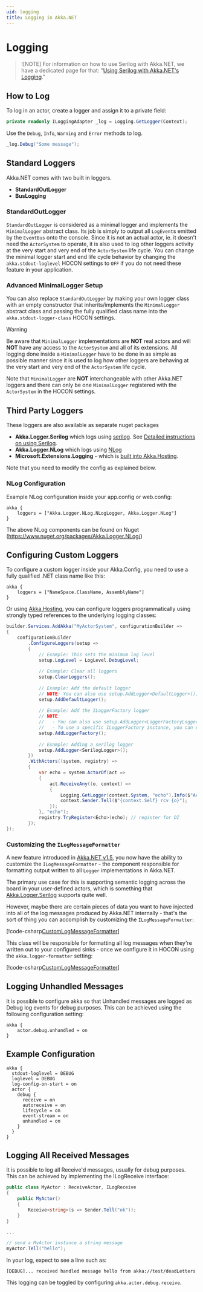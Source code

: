 ```yaml
---
uid: logging
title: Logging in Akka.NET
---
```


# Logging

> ![NOTE]
> For information on how to use Serilog with Akka.NET, we have a dedicated page for that: "[Using Serilog with Akka.NET's Logging](xref:serilog)."

## How to Log

To log in an actor, create a logger and assign it to a private field:

```csharp
private readonly ILoggingAdapter _log = Logging.GetLogger(Context);
```

Use the `Debug`, `Info`, `Warning` and `Error` methods to log.

```csharp
_log.Debug("Some message");
```

## Standard Loggers

Akka.NET comes with two built in loggers.

* __StandardOutLogger__
* __BusLogging__

### StandardOutLogger

`StandardOutLogger` is considered as a minimal logger and implements the `MinimalLogger` abstract
class. Its job is simply to output all `LogEvent`s emitted by the `EventBus` onto the console.
Since it is not an actual actor, ie. it doesn't need the `ActorSystem` to operate, it is also
used to log other loggers activity at the very start and very end of the `ActorSystem` life cycle.
You can change the minimal logger start and end life cycle behavior by changing the
`akka.stdout-loglevel` HOCON settings to `OFF` if you do not need these feature in your application.

### Advanced MinimalLogger Setup

You can also replace `StandardOutLogger` by making your own logger class with an empty constructor
that inherits/implements the `MinimalLogger` abstract class and passing the fully qualified class
name into the `akka.stdout-logger-class` HOCON settings.

> [!WARNING]
> Be aware that `MinimalLogger` implementations are __NOT__ real actors and will __NOT__ have any
> access to the `ActorSystem` and all of its extensions. All logging done inside a `MinimalLogger`
> have to be done in as simple as possible manner since it is used to log how other loggers are
> behaving at the very start and very end of the `ActorSystem` life cycle.
>
> Note that `MinimalLogger` are __NOT__ interchangeable with other Akka.NET loggers and there can
> only be one `MinimalLogger` registered with the `ActorSystem` in the HOCON settings.

## Third Party Loggers

These loggers are also available as separate nuget packages

* __Akka.Logger.Serilog__ which logs using [serilog](http://serilog.net/). See [Detailed instructions on using Serilog](xref:serilog).
* __Akka.Logger.NLog__  which logs using [NLog](http://nlog-project.org/)
* __Microsoft.Extensions.Logging__ - which is [built into Akka.Hosting](https://github.com/akkadotnet/Akka.Hosting#microsoftextensionslogging-integration).

Note that you need to modify the config as explained below.

### NLog Configuration

Example NLog configuration inside your app.config or web.config:

```hocon
akka {
    loggers = ["Akka.Logger.NLog.NLogLogger, Akka.Logger.NLog"]
}
```

The above NLog components can be found on Nuget (<https://www.nuget.org/packages/Akka.Logger.NLog/>)

## Configuring Custom Loggers

To configure a custom logger inside your Akka.Config, you need to use a fully qualified .NET class name like this:

```hocon
akka {
    loggers = ["NameSpace.ClassName, AssemblyName"]
}
```

Or using [Akka.Hosting](https://github.com/akkadotnet/Akka.Hosting), you can configure loggers programmatically using strongly typed references to the underlying logging classes:

```csharp
builder.Services.AddAkka("MyActorSystem", configurationBuilder =>
{
    configurationBuilder
        .ConfigureLoggers(setup =>
        {
            // Example: This sets the minimum log level
            setup.LogLevel = LogLevel.DebugLevel;
            
            // Example: Clear all loggers
            setup.ClearLoggers();
            
            // Example: Add the default logger
            // NOTE: You can also use setup.AddLogger<DefaultLogger>();
            setup.AddDefaultLogger();
            
            // Example: Add the ILoggerFactory logger
            // NOTE:
            //   - You can also use setup.AddLogger<LoggerFactoryLogger>();
            //   - To use a specific ILoggerFactory instance, you can use setup.AddLoggerFactory(myILoggerFactory);
            setup.AddLoggerFactory();
            
            // Example: Adding a serilog logger
            setup.AddLogger<SerilogLogger>();
        })
        .WithActors((system, registry) =>
        {
            var echo = system.ActorOf(act =>
            {
                act.ReceiveAny((o, context) =>
                {
                    Logging.GetLogger(context.System, "echo").Info($"Actor received {o}");
                    context.Sender.Tell($"{context.Self} rcv {o}");
                });
            }, "echo");
            registry.TryRegister<Echo>(echo); // register for DI
        });
});
```

### Customizing the `ILogMessageFormatter`

A new feature introduced in [Akka.NET v1.5](xref:akkadotnet-v15-whats-new), you now have the ability to customize the `ILogMessageFormatter` - the component responsible for formatting output written to all `Logger` implementations in Akka.NET.

The primary use case for this is supporting semantic logging across the board in your user-defined actors, which is something that [Akka.Logger.Serilog](xref:serilog) supports quite well.

However, maybe there are certain pieces of data you want to have injected into all of the log messages produced by Akka.NET internally - that's the sort of thing you can accomplish by customizing the `ILogMessageFormatter`:

[!code-csharp[CustomLogMessageFormatter](../../../src/core/Akka.Tests/Loggers/CustomLogFormatterSpec.cs?name=CustomLogFormatter)]

This class will be responsible for formatting all log messages when they're written out to your configured sinks - once we configure it in HOCON using the `akka.logger-formatter` setting:

[!code-csharp[CustomLogMessageFormatter](../../../src/core/Akka.Tests/Loggers/CustomLogFormatterSpec.cs?name=CustomLogFormatterConfig)]

## Logging Unhandled Messages

It is possible to configure akka so that Unhandled messages are logged as Debug log events for debug purposes. This can be achieved using the following configuration setting:

```hocon
akka {
    actor.debug.unhandled = on
}
```

## Example Configuration

```hocon
akka {
  stdout-loglevel = DEBUG
  loglevel = DEBUG
  log-config-on-start = on
  actor {
    debug {
      receive = on
      autoreceive = on
      lifecycle = on
      event-stream = on
      unhandled = on
    }
  }
}
```

## Logging All Received Messages

It is possible to log all Receive'd messages, usually for debug purposes. This can be achieved by implementing the ILogReceive interface:

```c#
public class MyActor : ReceiveActor, ILogReceive
{
    public MyActor()
    {
        Receive<string>(s => Sender.Tell("ok"));
    }
}

...

// send a MyActor instance a string message
myActor.Tell("hello");
```

In your log, expect to see a line such as:

`[DEBUG]... received handled message hello from akka://test/deadLetters`

This logging can be toggled by configuring `akka.actor.debug.receive`.
